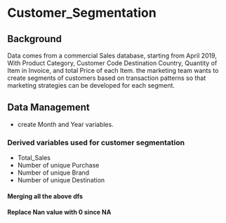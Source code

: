 # Customer_Segmentation
## Background
Data comes from a commercial Sales database, starting from April 2019, With Product Category, Customer Code
Destination Country, Quantity of Item in Invoice, and total Price of each Item. the marketing team wants to
create segments of customers based on transaction patterns so that marketing strategies can be developed for 
each segment.
## Data Management
- create Month and Year variables.
### Derived variables used for customer segmentation 
- Total_Sales 
- Number of unique Purchase 
- Number of unique Brand
- Number of unique Destination
#### Merging all the above dfs
#### Replace Nan value with 0 since NA 
